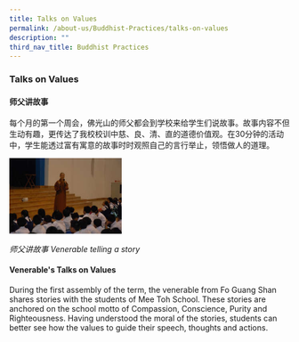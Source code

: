```yaml
---
title: Talks on Values
permalink: /about-us/Buddhist-Practices/talks-on-values
description: ""
third_nav_title: Buddhist Practices
---
```

### Talks on Values

#### 师父讲故事

每个月的第一个周会，佛光山的师父都会到学校来给学生们说故事。故事内容不但生动有趣，更传达了我校校训中慈、良、清、直的道德价值观。在30分钟的活动中，学生能透过富有寓意的故事时时观照自己的言行举止，领悟做人的道理。

<img src="/images/bp9.png" 
     style="width:40%">
		 
*师父讲故事*
*Venerable telling a story*

#### Venerable's Talks on Values

During the first assembly of the term, the venerable from Fo Guang Shan shares stories with the students of Mee Toh School. These stories are anchored on the school motto of Compassion, Conscience, Purity and Righteousness. Having understood the moral of the stories, students can better see how the values to guide their speech, thoughts and actions.